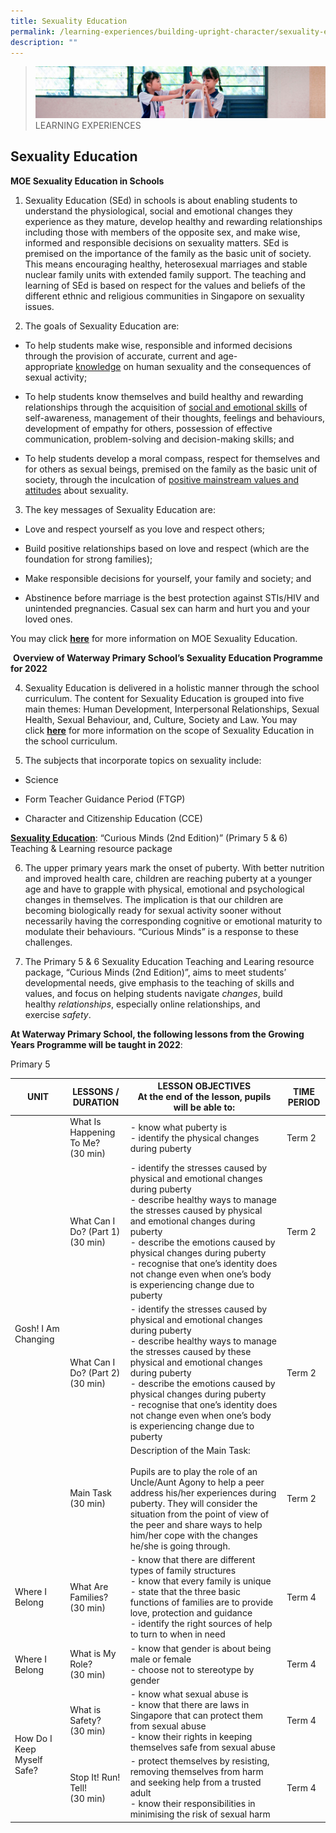 ```yaml
---
title: Sexuality Education
permalink: /learning-experiences/building-upright-character/sexuality-education/
description: ""
---
```

>![](/images/Learning%20Experiences/learning-experiences_banner.jpg)
>LEARNING EXPERIENCES

## Sexuality Education

**MOE Sexuality Education in Schools**

1.  Sexuality Education (SEd) in schools is about enabling students to understand the physiological, social and emotional changes they experience as they mature, develop healthy and rewarding relationships including those with members of the opposite sex, and make wise, informed and responsible decisions on sexuality matters. SEd is premised on the importance of the family as the basic unit of society. This means encouraging healthy, heterosexual marriages and stable nuclear family units with extended family support. The teaching and learning of SEd is based on respect for the values and beliefs of the different ethnic and religious communities in Singapore on sexuality issues.
    
2.  The goals of Sexuality Education are:
    

*   To help students make wise, responsible and informed decisions through the provision of accurate, current and age-appropriate <u>knowledge</u> on human sexuality and the consequences of sexual activity;
    
*   To help students know themselves and build healthy and rewarding relationships through the acquisition of <u>social and emotional skills</u> of self-awareness, management of their thoughts, feelings and behaviours, development of empathy for others, possession of effective communication, problem-solving and decision-making skills; and
    
*   To help students develop a moral compass, respect for themselves and for others as sexual beings, premised on the family as the basic unit of society, through the inculcation of <u>positive mainstream values and attitudes</u> about sexuality.
    

3.  The key messages of Sexuality Education are:
    

*   Love and respect yourself as you love and respect others;
    
*   Build positive relationships based on love and respect (which are the foundation for strong families);
    
*   Make responsible decisions for yourself, your family and society; and
    
*   Abstinence before marriage is the best protection against STIs/HIV and unintended pregnancies. Casual sex can harm and hurt you and your loved ones.
    

You may click [**here**](https://www.moe.gov.sg/programmes/sexuality-education) for more information on MOE Sexuality Education. 

 **Overview of Waterway Primary School’s Sexuality Education Programme for 2022**

4.  Sexuality Education is delivered in a holistic manner through the school curriculum. The content for Sexuality Education is grouped into five main themes: Human Development, Interpersonal Relationships, Sexual Health, Sexual Behaviour, and, Culture, Society and Law. You may click [**here**](https://www.moe.gov.sg/education/programmes/social-and-emotional-learning/sexuality-education/scope-and-teaching-approach-of-sexuality-education-in-schools) for more information on the scope of Sexuality Education in the school curriculum.
    
5.  The subjects that incorporate topics on sexuality include:
    

*   Science
    
*   Form Teacher Guidance Period (FTGP)
    
*   Character and Citizenship Education (CCE)
    

**<u>Sexuality Education</u>**: “Curious Minds (2nd Edition)” (Primary 5 & 6) Teaching & Learning resource package

6.  The upper primary years mark the onset of puberty. With better nutrition and improved health care, children are reaching puberty at a younger age and have to grapple with physical, emotional and psychological changes in themselves. The implication is that our children are becoming biologically ready for sexual activity sooner without necessarily having the corresponding cognitive or emotional maturity to modulate their behaviours. “Curious Minds” is a response to these challenges.
    
7.  The Primary 5 & 6 Sexuality Education Teaching and Learing resource package, “Curious Minds (2nd Edition)”, aims to meet students’ developmental needs, give emphasis to the teaching of skills and values, and focus on helping students navigate _changes_, build healthy _relationships_, especially online relationships, and exercise _safety_.
    

**At Waterway Primary School, the following lessons from the Growing Years Programme will be taught in 2022**:

Primary 5

<table>
<thead>
  <tr>
    <th>UNIT</th>
    <th>LESSONS / DURATION</th>
    <th>LESSON OBJECTIVES<br>At the end of the lesson, pupils will be able to:</th>
    <th>TIME PERIOD </th>
  </tr>
</thead>
<tbody>
  <tr>
    <td rowspan="4">Gosh! I Am Changing</td>
    <td>What Is Happening To Me?<br>(30 min)</td>
    <td>- know what puberty is<br>- identify the physical changes during puberty</td>
    <td>Term 2</td>
  </tr>
  <tr>
    <td>What Can I Do? (Part 1)<br> (30 min)</td>
    <td>- identify the stresses caused by physical and emotional changes during puberty<br>- describe healthy ways to manage the stresses caused by physical and emotional changes during puberty<br>- describe the emotions caused by physical changes during puberty <br>- recognise that one’s identity does not change even when one’s body is experiencing change due to puberty</td>
    <td>Term 2</td>
  </tr>
  <tr>
    <td>What Can I Do? (Part 2)<br> (30 min)</td>
    <td>- identify the stresses caused by physical and emotional changes during puberty<br>- describe healthy ways to manage the stresses caused by these physical and emotional changes during puberty<br>- describe the emotions caused by physical changes during puberty <br>- recognise that one’s identity does not change even when one’s body is experiencing change due to puberty</td>
    <td>Term 2</td>
  </tr>
  <tr>
    <td>Main Task<br>(30 min)</td>
    <td>Description of the Main Task:<br><br>Pupils are to play the role of an Uncle/Aunt Agony to help a peer address his/her experiences during puberty. They will consider the situation from the point of view of the peer and share ways to help him/her cope with the changes he/she is going through.</td>
    <td>Term 2</td>
  </tr>
  <tr>
    <td>Where I Belong </td>
    <td>What Are Families?<br>(30 min)</td>
    <td>- know that there are different types of family structures<br>- know that every family is unique<br>- state that the three basic functions of families are to provide love, protection and guidance<br>- identify the right sources of help to turn to when in need</td>
    <td>Term 4</td>
  </tr>
  <tr>
    <td>Where I Belong</td>
    <td>What is My Role?<br> (30 min)</td>
    <td>- know that gender is about being male or female<br>- choose not to stereotype by gender </td>
    <td>Term 4</td>
  </tr>
  <tr>
    <td rowspan="2">How Do I Keep Myself Safe?</td>
    <td>What is Safety?<br>(30 min)</td>
    <td>- know what sexual abuse is<br>- know that there are laws in Singapore that can protect them from sexual abuse<br>- know their rights in keeping themselves safe from sexual abuse</td>
    <td>Term 4</td>
  </tr>
  <tr>
    <td>Stop It! Run! Tell!<br>(30 min)</td>
    <td>- protect themselves by resisting, removing themselves from harm and seeking help from a trusted adult<br>- know their responsibilities in minimising the risk of sexual harm</td>
    <td>Term 4</td>
  </tr>
</tbody>
</table>